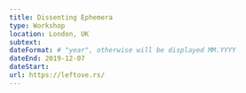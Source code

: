 ```yaml
---
title: Dissenting Ephemera
type: Workshop
location: London, UK
subtext:
dateFormat: # "year", otherwise will be displayed MM.YYYY
dateEnd: 2019-12-07
dateStart:
url: https://leftove.rs/
---
```

